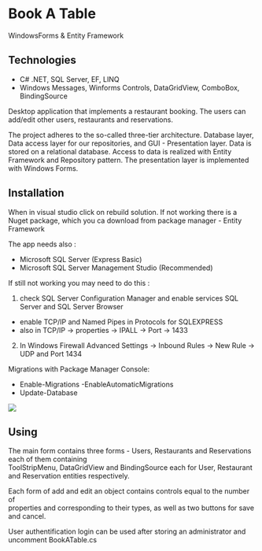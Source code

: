 # Book A Table
WindowsForms & Entity Framework

 ## Technologies
 * C# .NET, SQL Server, EF, LINQ
 * Windows Messages, Winforms Controls, DataGridView, ComboBox, BindingSource 

Desktop application that implements a restaurant booking. The users can add/edit other users, restaurants and reservations.

The project adheres to the so-called three-tier architecture. Database layer, Data access layer for our repositories, and GUI - Presentation layer.
Data is stored on a relational database. Access to data is realized with Entity
Framework and Repository pattern. The presentation layer is implemented with Windows
Forms.

## Installation
When in visual studio click on rebuild solution. 
If not working there is a Nuget package, which you ca download from package manager - Entity Framework

The app needs also :
 - Microsoft SQL Server (Express Basic)
 - Microsoft SQL Server Management Studio (Recommended)
 
 
 If still not working you may need to do this : 
 
1. check SQL Server Configuration Manager and enable services SQL Server and SQL Server Browser
 - enable TCP/IP and Named Pipes in Protocols for SQLEXPRESS
 - also in TCP/IP -> properties -> IPALL -> Port -> 1433
2. In Windows Firewall Advanced Settings -> Inbound Rules -> New Rule -> UDP and Port 1434


 Migrations with Package Manager Console: 
 
 - Enable-Migrations -EnableAutomaticMigrations
 - Update-Database
 
<img src="https://image.ibb.co/mOVASp/bookatable.png">


## Using

The main form contains three forms - Users, Restaurants and Reservations each of them containing   
ToolStripMenu, DataGridView and BindingSource each for User, Restaurant and Reservation entities respectively.  

Each form of add and edit an object contains controls equal to the number of  
properties and corresponding to their types, as well as two buttons for save and cancel.

User authentification login can be used after storing an administrator and uncomment BookATable.cs
